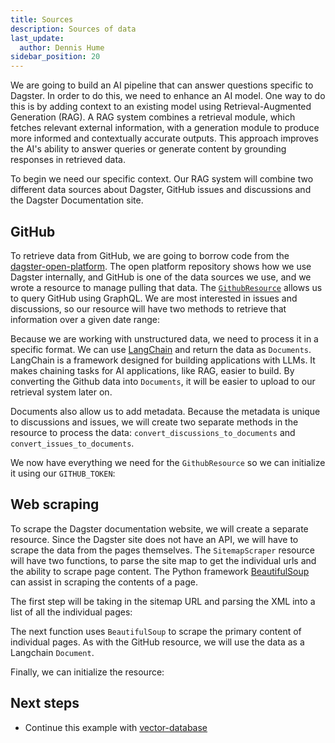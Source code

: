 ```yaml
---
title: Sources
description: Sources of data
last_update:
  author: Dennis Hume
sidebar_position: 20
---
```


We are going to build an AI pipeline that can answer questions specific to Dagster. In order to do this, we need to enhance an AI model. One way to do this is by adding context to an existing model using Retrieval-Augmented Generation (RAG). A RAG system combines a retrieval module, which fetches relevant external information, with a generation module to produce more informed and contextually accurate outputs. This approach improves the AI's ability to answer queries or generate content by grounding responses in retrieved data.

To begin we need our specific context. Our RAG system will combine two different data sources about Dagster, GitHub issues and discussions and the Dagster Documentation site.

## GitHub

To retrieve data from GitHub, we are going to borrow code from the [dagster-open-platform](https://github.com/dagster-io/dagster-open-platform). The open platform repository shows how we use Dagster internally, and GitHub is one of the data sources we use, and we wrote a resource to manage pulling that data. The [`GithubResource`](/api/python-api/libraries/dagster-github#resources) allows us to query GitHub using GraphQL. We are most interested in issues and discussions, so our resource will have two methods to retrieve that information over a given date range:

<CodeExample path="docs_projects/project_ask_ai_dagster/project_ask_ai_dagster/resources/github.py" language="python" startAfter="start_resource" endBefore="end_resource" />

Because we are working with unstructured data, we need to process it in a specific format. We can use [LangChain](https://www.langchain.com/) and return the data as `Documents`. LangChain is a framework designed for building applications with LLMs. It makes chaining tasks for AI applications, like RAG, easier to build. By converting the Github data into `Documents`, it will be easier to upload to our retrieval system later on.

Documents also allow us to add metadata. Because the metadata is unique to discussions and issues, we will create two separate methods in the resource to process the data: `convert_discussions_to_documents` and `convert_issues_to_documents`.

We now have everything we need for the `GithubResource` so we can initialize it using our `GITHUB_TOKEN`:

<CodeExample path="docs_projects/project_ask_ai_dagster/project_ask_ai_dagster/resources/github.py" language="python" startAfter="start_resource_init" endBefore="end_resource_init" />

## Web scraping

To scrape the Dagster documentation website, we will create a separate resource. Since the Dagster site does not have an API, we will have to scrape the data from the pages themselves. The `SitemapScraper` resource will have two functions, to parse the site map to get the individual urls and the ability to scrape page content. The Python framework [BeautifulSoup](https://www.crummy.com/software/BeautifulSoup/) can assist in scraping the contents of a page.

The first step will be taking in the sitemap URL and parsing the XML into a list of all the individual pages:

<CodeExample path="docs_projects/project_ask_ai_dagster/project_ask_ai_dagster/resources/scraper.py" language="python" startAfter="start_sitemap" endBefore="end_sitemap" />

The next function uses `BeautifulSoup` to scrape the primary content of individual pages. As with the GitHub resource, we will use the data as a Langchain `Document`.

<CodeExample path="docs_projects/project_ask_ai_dagster/project_ask_ai_dagster/resources/scraper.py" language="python" startAfter="start_scrape" endBefore="end_scrape" />

Finally, we can initialize the resource:

<CodeExample path="docs_projects/project_ask_ai_dagster/project_ask_ai_dagster/resources/scraper.py" language="python" startAfter="start_resource_init" endBefore="end_resource_init" />

## Next steps

- Continue this example with [vector-database](/examples/rag/vector-database)
